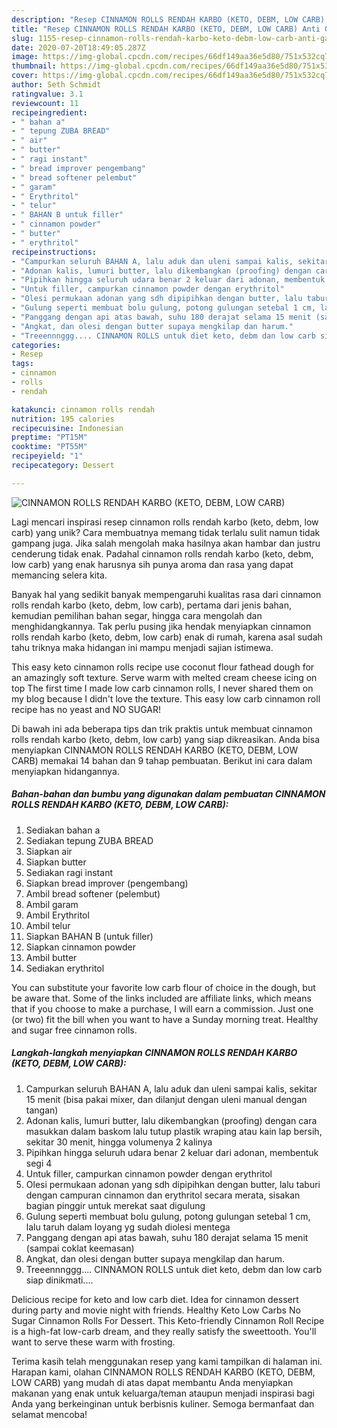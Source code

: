 ```yaml
---
description: "Resep CINNAMON ROLLS RENDAH KARBO (KETO, DEBM, LOW CARB) Anti Gagal"
title: "Resep CINNAMON ROLLS RENDAH KARBO (KETO, DEBM, LOW CARB) Anti Gagal"
slug: 1155-resep-cinnamon-rolls-rendah-karbo-keto-debm-low-carb-anti-gagal
date: 2020-07-20T18:49:05.287Z
image: https://img-global.cpcdn.com/recipes/66df149aa36e5d80/751x532cq70/cinnamon-rolls-rendah-karbo-keto-debm-low-carb-foto-resep-utama.jpg
thumbnail: https://img-global.cpcdn.com/recipes/66df149aa36e5d80/751x532cq70/cinnamon-rolls-rendah-karbo-keto-debm-low-carb-foto-resep-utama.jpg
cover: https://img-global.cpcdn.com/recipes/66df149aa36e5d80/751x532cq70/cinnamon-rolls-rendah-karbo-keto-debm-low-carb-foto-resep-utama.jpg
author: Seth Schmidt
ratingvalue: 3.1
reviewcount: 11
recipeingredient:
- " bahan a"
- " tepung ZUBA BREAD"
- " air"
- " butter"
- " ragi instant"
- " bread improver pengembang"
- " bread softener pelembut"
- " garam"
- " Erythritol"
- " telur"
- " BAHAN B untuk filler"
- " cinnamon powder"
- " butter"
- " erythritol"
recipeinstructions:
- "Campurkan seluruh BAHAN A, lalu aduk dan uleni sampai kalis, sekitar 15 menit (bisa pakai mixer, dan dilanjut dengan uleni manual dengan tangan)"
- "Adonan kalis, lumuri butter, lalu dikembangkan (proofing) dengan cara masukkan dalam baskom lalu tutup plastik wraping atau kain lap bersih, sekitar 30 menit, hingga volumenya 2 kalinya"
- "Pipihkan hingga seluruh udara benar 2 keluar dari adonan, membentuk segi 4"
- "Untuk filler, campurkan cinnamon powder dengan erythritol"
- "Olesi permukaan adonan yang sdh dipipihkan dengan butter, lalu taburi dengan campuran cinnamon dan erythritol secara merata, sisakan bagian pinggir untuk merekat saat digulung"
- "Gulung seperti membuat bolu gulung, potong gulungan setebal 1 cm, lalu taruh dalam loyang yg sudah diolesi mentega"
- "Panggang dengan api atas bawah, suhu 180 derajat selama 15 menit (sampai coklat keemasan)"
- "Angkat, dan olesi dengan butter supaya mengkilap dan harum."
- "Treeennnggg.... CINNAMON ROLLS untuk diet keto, debm dan low carb siap dinikmati...."
categories:
- Resep
tags:
- cinnamon
- rolls
- rendah

katakunci: cinnamon rolls rendah 
nutrition: 195 calories
recipecuisine: Indonesian
preptime: "PT15M"
cooktime: "PT55M"
recipeyield: "1"
recipecategory: Dessert

---
```



![CINNAMON ROLLS RENDAH KARBO (KETO, DEBM, LOW CARB)](https://img-global.cpcdn.com/recipes/66df149aa36e5d80/751x532cq70/cinnamon-rolls-rendah-karbo-keto-debm-low-carb-foto-resep-utama.jpg)

Lagi mencari inspirasi resep cinnamon rolls rendah karbo (keto, debm, low carb) yang unik? Cara membuatnya memang tidak terlalu sulit namun tidak gampang juga. Jika salah mengolah maka hasilnya akan hambar dan justru cenderung tidak enak. Padahal cinnamon rolls rendah karbo (keto, debm, low carb) yang enak harusnya sih punya aroma dan rasa yang dapat memancing selera kita.

Banyak hal yang sedikit banyak mempengaruhi kualitas rasa dari cinnamon rolls rendah karbo (keto, debm, low carb), pertama dari jenis bahan, kemudian pemilihan bahan segar, hingga cara mengolah dan menghidangkannya. Tak perlu pusing jika hendak menyiapkan cinnamon rolls rendah karbo (keto, debm, low carb) enak di rumah, karena asal sudah tahu triknya maka hidangan ini mampu menjadi sajian istimewa.

This easy keto cinnamon rolls recipe use coconut flour fathead dough for an amazingly soft texture. Serve warm with melted cream cheese icing on top The first time I made low carb cinnamon rolls, I never shared them on my blog because I didn&#39;t love the texture. This easy low carb cinnamon roll recipe has no yeast and NO SUGAR!


Di bawah ini ada beberapa tips dan trik praktis untuk membuat cinnamon rolls rendah karbo (keto, debm, low carb) yang siap dikreasikan. Anda bisa menyiapkan CINNAMON ROLLS RENDAH KARBO (KETO, DEBM, LOW CARB) memakai 14 bahan dan 9 tahap pembuatan. Berikut ini cara dalam menyiapkan hidangannya.

<!--inarticleads1-->

##### Bahan-bahan dan bumbu yang digunakan dalam pembuatan CINNAMON ROLLS RENDAH KARBO (KETO, DEBM, LOW CARB):

1. Sediakan  bahan a
1. Sediakan  tepung ZUBA BREAD
1. Siapkan  air
1. Siapkan  butter
1. Sediakan  ragi instant
1. Siapkan  bread improver (pengembang)
1. Ambil  bread softener (pelembut)
1. Ambil  garam
1. Ambil  Erythritol
1. Ambil  telur
1. Siapkan  BAHAN B (untuk filler)
1. Siapkan  cinnamon powder
1. Ambil  butter
1. Sediakan  erythritol


You can substitute your favorite low carb flour of choice in the dough, but be aware that. Some of the links included are affiliate links, which means that if you choose to make a purchase, I will earn a commission. Just one (or two) fit the bill when you want to have a Sunday morning treat. Healthy and sugar free cinnamon rolls. 

<!--inarticleads2-->

##### Langkah-langkah menyiapkan CINNAMON ROLLS RENDAH KARBO (KETO, DEBM, LOW CARB):

1. Campurkan seluruh BAHAN A, lalu aduk dan uleni sampai kalis, sekitar 15 menit (bisa pakai mixer, dan dilanjut dengan uleni manual dengan tangan)
1. Adonan kalis, lumuri butter, lalu dikembangkan (proofing) dengan cara masukkan dalam baskom lalu tutup plastik wraping atau kain lap bersih, sekitar 30 menit, hingga volumenya 2 kalinya
1. Pipihkan hingga seluruh udara benar 2 keluar dari adonan, membentuk segi 4
1. Untuk filler, campurkan cinnamon powder dengan erythritol
1. Olesi permukaan adonan yang sdh dipipihkan dengan butter, lalu taburi dengan campuran cinnamon dan erythritol secara merata, sisakan bagian pinggir untuk merekat saat digulung
1. Gulung seperti membuat bolu gulung, potong gulungan setebal 1 cm, lalu taruh dalam loyang yg sudah diolesi mentega
1. Panggang dengan api atas bawah, suhu 180 derajat selama 15 menit (sampai coklat keemasan)
1. Angkat, dan olesi dengan butter supaya mengkilap dan harum.
1. Treeennnggg.... CINNAMON ROLLS untuk diet keto, debm dan low carb siap dinikmati....


Delicious recipe for keto and low carb diet. Idea for cinnamon dessert during party and movie night with friends. Healthy Keto Low Carbs No Sugar Cinnamon Rolls For Dessert. This Keto-friendly Cinnamon Roll Recipe is a high-fat low-carb dream, and they really satisfy the sweettooth. You&#39;ll want to serve these warm with frosting. 

Terima kasih telah menggunakan resep yang kami tampilkan di halaman ini. Harapan kami, olahan CINNAMON ROLLS RENDAH KARBO (KETO, DEBM, LOW CARB) yang mudah di atas dapat membantu Anda menyiapkan makanan yang enak untuk keluarga/teman ataupun menjadi inspirasi bagi Anda yang berkeinginan untuk berbisnis kuliner. Semoga bermanfaat dan selamat mencoba!

